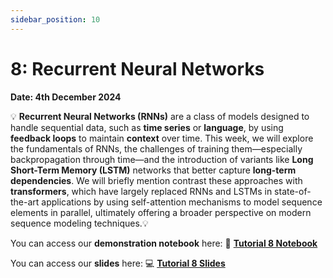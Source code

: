 ```yaml
---
sidebar_position: 10
---
```


# 8: Recurrent Neural Networks

**Date: 4th December 2024**

💡 **Recurrent Neural Networks (RNNs)** are a class of models designed to handle sequential data, such as **time series** or **language**, by using **feedback loops** to maintain **context** over time. This week, we will explore the fundamentals of RNNs, the challenges of training them—especially backpropagation through time—and the introduction of variants like **Long Short-Term Memory (LSTM)** networks that better capture **long-term dependencies**. We will briefly mention contrast these approaches with **transformers**, which have largely replaced RNNs and LSTMs in state-of-the-art applications by using self-attention mechanisms to model sequence elements in parallel, ultimately offering a broader perspective on modern sequence modeling techniques.💡

You can access our **demonstration notebook** here: 📘 [**Tutorial 8 Notebook**](https://github.com/UCLAIS/ml-tutorials-season-5/blob/main/week-8/rnn.ipynb)

You can access our **slides** here: 💻 [**Tutorial 8 Slides**](https://www.canva.com/design/DAGSEPaNv_I/RpD2FqJCqnRyZxwa_cvsGQ/view?utm_content=DAGSEPaNv_I&utm_campaign=designshare&utm_medium=link2&utm_source=uniquelinks&utlId=h053c9bd49f)

